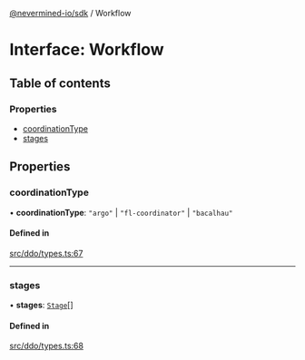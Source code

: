 [@nevermined-io/sdk](../code-reference.md) / Workflow

# Interface: Workflow

## Table of contents

### Properties

- [coordinationType](Workflow.md#coordinationtype)
- [stages](Workflow.md#stages)

## Properties

### coordinationType

• **coordinationType**: `"argo"` \| `"fl-coordinator"` \| `"bacalhau"`

#### Defined in

[src/ddo/types.ts:67](https://github.com/nevermined-io/sdk-js/blob/bb26f8ab/src/ddo/types.ts#L67)

---

### stages

• **stages**: [`Stage`](Stage.md)[]

#### Defined in

[src/ddo/types.ts:68](https://github.com/nevermined-io/sdk-js/blob/bb26f8ab/src/ddo/types.ts#L68)
